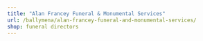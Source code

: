 ```yaml
---
title: "Alan Francey Funeral & Monumental Services"
url: /ballymena/alan-francey-funeral-and-monumental-services/
shop: funeral directors
---
```

